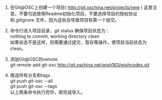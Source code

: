 1. 在Git@OSC上创建一个项目( http://git.oschina.net/projects/new ) 这里注意，不要勾选使用Readme初始化项目，不要选择项目的授权协议和.gitignore 文件，因为这些会导致项目有第一个提交。

2. 命令行进入项目目录，git status 确保项目状态为：<br>
nothing to commit, working directory clean<br>
如果状态不是这样，则需要通过提交、暂存等操作，使项目当前状态为clean。

3. 添加Git@OSC的remote<br>
git remote add git-osc http://git.oschina.net/wish163/wishcodes.git

4. 推送所有分支和tags<br>
git push git-osc --all<br>
git push git-osc --tags<br>
以上两条命令执行完毕，即完成导入。